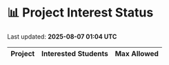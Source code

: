 # 📊 Project Interest Status

Last updated: **2025-08-07 01:04 UTC**

| Project | Interested Students | Max Allowed |
|---------|---------------------|-------------|
